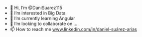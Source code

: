 - 👋 Hi, I’m @DaniSuarez115
- 👀 I’m interested in Big Data
- 🌱 I’m currently learning Angular
- 💞️ I’m looking to collaborate on ...
- 📫 How to reach me www.linkedin.com/in/daniel-suárez-arias

<!---
DaniSuarez115/DaniSuarez115 is a ✨ special ✨ repository because its `README.md` (this file) appears on your GitHub profile.
You can click the Preview link to take a look at your changes.
--->
